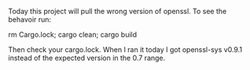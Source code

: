 Today this project will pull the wrong version of openssl.  To see the behavoir run:

rm Cargo.lock; cargo clean; cargo build

Then check your cargo.lock.  When I ran it today I got openssl-sys v0.9.1 instead of the expected
version in the 0.7 range.
